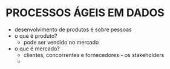 # PROCESSOS ÁGEIS EM DADOS

- desenvolvimento de produtos é sobre pessoas
- o que é produto?
  - pode ser vendido no mercado
- o que é mercado?
  - clientes, concorrentes e fornecedores - os stakeholders
  - 
